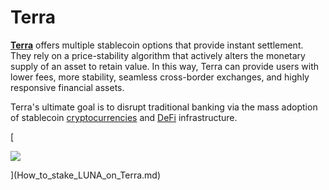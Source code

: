 # Terra

[**Terra**](https://www.terra.money/) offers multiple stablecoin options that provide instant settlement. They rely on a price-stability algorithm that actively alters the monetary supply of an asset to retain value. In this way, Terra can provide users with lower fees, more stability, seamless cross-border exchanges, and highly responsive financial assets.

Terra's ultimate goal is to disrupt traditional banking via the mass adoption of stablecoin [cryptocurrencies](cryptocurrency.md) and [DeFi](defi.md) infrastructure.

\[

![](https://user-images.githubusercontent.com/95366163/147116516-13940e67-3e5e-4d35-9e60-250dc4420272.png)

]\(How\_to\_stake\_LUNA\_on\_Terra.md)
